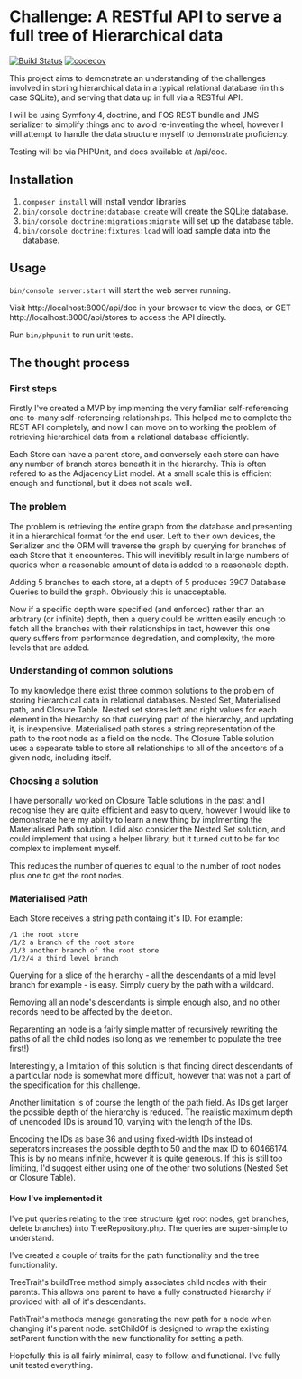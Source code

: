 # Challenge: A RESTful API to serve a full tree of Hierarchical data

[![Build Status](https://travis-ci.com/darkbluesun/rest-hierarchical.svg?branch=master)](https://travis-ci.com/darkbluesun/rest-hierarchical)
[![codecov](https://codecov.io/gh/darkbluesun/rest-hierarchical/branch/master/graph/badge.svg)](https://codecov.io/gh/darkbluesun/rest-hierarchical)

This project aims to demonstrate an understanding of the challenges involved in
storing hierarchical data in a typical relational database (in this case SQLite),
and serving that data up in full via a RESTful API.

I will be using Symfony 4, doctrine, and FOS REST bundle and JMS serializer to
simplify things and to avoid re-inventing the wheel, however I will attempt to
handle the data structure myself to demonstrate proficiency.

Testing will be via PHPUnit, and docs available at /api/doc.

## Installation

1. `composer install` will install vendor libraries
2. `bin/console doctrine:database:create` will create the SQLite database.
3. `bin/console doctrine:migrations:migrate` will set up the database table.
4. `bin/console doctrine:fixtures:load` will load sample data into the database.

## Usage

`bin/console server:start` will start the web server running.

Visit http://localhost:8000/api/doc in your browser to view the docs, or
GET http://localhost:8000/api/stores to access the API directly.

Run `bin/phpunit` to run unit tests.

## The thought process

### First steps

Firstly I've created a MVP by implmenting the very familiar self-referencing
one-to-many self-referencing relationships. This helped me to complete the REST
API completely, and now I can move on to working the problem of retrieving
hierarchical data from a relational database efficiently.

Each Store can have a parent store, and conversely each store can have any number
of branch stores beneath it in the hierarchy. This is often refered to as the
Adjacency List model. At a small scale this is efficient enough and functional,
but it does not scale well.

### The problem

The problem is retrieving the entire graph from the database and presenting it
in a hierarchical format for the end user. Left to their own devices, the Serializer
and the ORM will traverse the graph by querying for branches of each Store that
it encounteres. This will inevitibly result in large numbers of queries when a
reasonable amount of data is added to a reasonable depth.

Adding 5 branches to each store, at a depth of 5 produces 3907 Database Queries
to build the graph. Obviously this is unacceptable.

Now if a specific depth were specified (and enforced) rather than an arbitrary
(or infinite) depth, then a query could be written easily enough to fetch all
the branches with their relationships in tact, however this one query suffers
from performance degredation, and complexity, the more levels that are added.

### Understanding of common solutions

To my knowledge there exist three common solutions to the problem of storing
hierarchical data in relational databases. Nested Set, Materialised path, and
Closure Table. Nested set stores left and right values for each element in the
hierarchy so that querying part of the hierarchy, and updating it, is inexpensive.
Materialised path stores a string representation of the path to the root node
as a field on the node. The Closure Table solution uses a sepearate table to
store all relationships to all of the ancestors of a given node, including itself.

### Choosing a solution

I have personally worked on Closure Table solutions in the past and I recognise
they are quite efficient and easy to query, however I would like to demonstrate
here my ability to learn a new thing by implmenting the Materialised Path solution.
I did also consider the Nested Set solution, and could implement that using a
helper library, but it turned out to be far too complex to implement myself.

This reduces the number of queries to equal to the number of root nodes plus one
to get the root nodes.

### Materialised Path

Each Store receives a string path containg it's ID. For example:

```
/1 the root store
/1/2 a branch of the root store
/1/3 another branch of the root store
/1/2/4 a third level branch
```

Querying for a slice of the hierarchy - all the descendants of a mid level
branch for example - is easy. Simply query by the path with a wildcard.

Removing all an node's descendants is simple enough also, and no other records
need to be affected by the deletion.

Reparenting an node is a fairly simple matter of recursively rewriting the
paths of all the child nodes (so long as we remember to populate the tree first!)

Interestingly, a limitation of this solution is that finding direct descendants
of a particular node is somewhat more difficult, however that was not a part of
the specification for this challenge.

Another limitation is of course the length of the path field. As IDs get larger
the possible depth of the hierarchy is reduced. The realistic maximum depth of
unencoded IDs is around 10, varying with the length of the IDs.

Encoding the IDs as base 36 and using fixed-width IDs instead of seperators
increases the possible depth to 50 and the max ID to 60466174. This is by no means
infinite, however it is quite generous. If this is still too limiting, I'd
suggest either using one of the other two solutions (Nested Set or Closure Table).

#### How I've implemented it

I've put queries relating to the tree structure (get root nodes, get branches,
delete branches) into TreeRepository.php. The queries are super-simple to
understand.

I've created a couple of traits for the path functionality and the tree
functionality.

TreeTrait's buildTree method simply associates child nodes with their parents.
This allows one parent to have a fully constructed hierarchy if provided with
all of it's descendants.

PathTrait's methods manage generating the new path for a node when changing
it's parent node. setChildOf is designed to wrap the existing setParent function
with the new functionality for setting a path.

Hopefully this is all fairly minimal, easy to follow, and functional. I've
fully unit tested everything.
